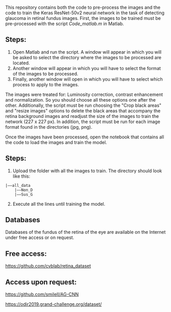 This repository contains both the code to pre-process the images and the code to train the Keras ResNet-50v2 neural network in the task of detecting glaucoma in retinal fundus images.
First, the images to be trained must be pre-processed with the script *Code_matlab.m* in Matlab.
## Steps:
1. Open Matlab and run the script. A window will appear in which you will be asked to select the directory where the images to be processed are located.
2. Another window will appear in which you will have to select the format of the images to be processed.
4. Finally, another window will open in which you will have to select which process to apply to the images.

The images were treated for: Luminosity correction, contrast enhancement and normalization. So you should choose all these options one after the other. Additionally, the script must be run choosing the "Crop black areas" and "resize images" options to delete the black areas that accompany the retina background images and readjust the size of the images to train the network (227 x 227 px). In addition, the script must be run for each image format found in the directories (jpg, png).

Once the images have been processed, open the notebook that contains all the code to load the images and train the model.
## Steps:
1. Upload the folder with all the images to train. The directory should look like this:
```
|——all_data
    |——Non_D
    |——Sus_G
```
2. Execute all the lines until training the model.

## Databases
Databases of the fundus of the retina of the eye are available on the Internet under free access or on request.
## Free access:
https://github.com/cvblab/retina_dataset
## Access upon request:
https://github.com/smilell/AG-CNN

https://odir2019.grand-challenge.org/dataset/
